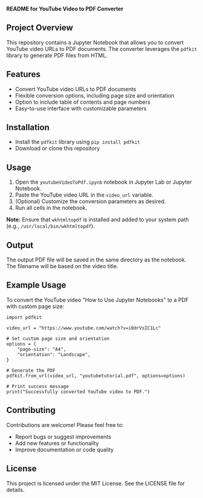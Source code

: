 **README for YouTube Video to PDF Converter**

## Project Overview

This repository contains a Jupyter Notebook that allows you to convert YouTube video URLs to PDF documents. The converter leverages the `pdfkit` library to generate PDF files from HTML.

## Features

* Convert YouTube video URLs to PDF documents
* Flexible conversion options, including page size and orientation
* Option to include table of contents and page numbers
* Easy-to-use interface with customizable parameters

## Installation

* Install the `pdfkit` library using `pip install pdfkit`
* Download or clone this repository

## Usage

1. Open the `youtubeVideoToPdf.ipynb` notebook in Jupyter Lab or Jupyter Notebook.
2. Paste the YouTube video URL in the `video_url` variable.
3. (Optional) Customize the conversion parameters as desired.
4. Run all cells in the notebook.

**Note:** Ensure that `wkhtmltopdf` is installed and added to your system path (e.g., `/usr/local/bin/wkhtmltopdf`).

## Output

The output PDF file will be saved in the same directory as the notebook. The filename will be based on the video title.

## Example Usage

To convert the YouTube video "How to Use Jupyter Notebooks" to a PDF with custom page size:

```
import pdfkit

video_url = "https://www.youtube.com/watch?v=i0drVsIC1Lc"

# Set custom page size and orientation
options = {
    "page-size": "A4",
    "orientation": "Landscape",
}

# Generate the PDF
pdfkit.from_url(video_url, "youtubetutorial.pdf", options=options)

# Print success message
print("Successfully converted YouTube video to PDF.")
```

## Contributing

Contributions are welcome! Please feel free to:

* Report bugs or suggest improvements
* Add new features or functionality
* Improve documentation or code quality

## License

This project is licensed under the MIT License. See the LICENSE file for details.